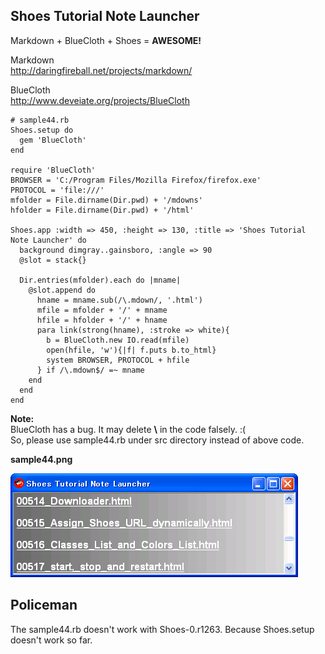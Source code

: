 Shoes Tutorial Note Launcher
----------------------------

Markdown + BlueCloth + Shoes = **AWESOME!**

Markdown <br>
<http://daringfireball.net/projects/markdown/>

BlueCloth <br>
<http://www.deveiate.org/projects/BlueCloth>

	# sample44.rb
	Shoes.setup do
	  gem 'BlueCloth'
	end
	
	require 'BlueCloth'
	BROWSER = 'C:/Program Files/Mozilla Firefox/firefox.exe'
	PROTOCOL = 'file:///'
	mfolder = File.dirname(Dir.pwd) + '/mdowns'
	hfolder = File.dirname(Dir.pwd) + '/html'
	
	Shoes.app :width => 450, :height => 130, :title => 'Shoes Tutorial Note Launcher' do
	  background dimgray..gainsboro, :angle => 90
	  @slot = stack{}
	  
	  Dir.entries(mfolder).each do |mname|
	    @slot.append do
	      hname = mname.sub(/\.mdown/, '.html')
	      mfile = mfolder + '/' + mname
	      hfile = hfolder + '/' + hname
	      para link(strong(hname), :stroke => white){
	        b = BlueCloth.new IO.read(mfile)
	        open(hfile, 'w'){|f| f.puts b.to_html}
	        system BROWSER, PROTOCOL + hfile
	      } if /\.mdown$/ =~ mname
	    end
	  end
	end


__Note:__ <br>
BlueCloth has a bug. It may delete __\\__ in the code falsely. :( <br>
So, please use sample44.rb under src directory instead of above code. <br>


**sample44.png**

![sample44.png](http://github.com/ashbb/shoes_tutorial_html/raw/master/images/sample44.png)


Policeman
---------

The sample44.rb doesn't work with Shoes-0.r1263. Because Shoes.setup doesn't work so far.

